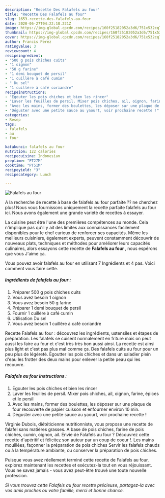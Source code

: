 ```yaml
---
description: "Recette Des Falafels au four"
title: "Recette Des Falafels au four"
slug: 1653-recette-des-falafels-au-four
date: 2020-06-27T04:22:18.221Z
image: https://img-global.cpcdn.com/recipes/160f25182052a3d6/751x532cq70/falafels-au-four-photo-principale-de-la-recette.jpg
thumbnail: https://img-global.cpcdn.com/recipes/160f25182052a3d6/751x532cq70/falafels-au-four-photo-principale-de-la-recette.jpg
cover: https://img-global.cpcdn.com/recipes/160f25182052a3d6/751x532cq70/falafels-au-four-photo-principale-de-la-recette.jpg
author: Francis Perez
ratingvalue: 3
reviewcount: 4
recipeingredient:
- "500 g pois chiches cuits"
- "1 oignon"
- "50 g farine"
- "1 demi bouquet de persil"
- "1 cuillère à café cumin"
- " Du sel"
- "1 cuillère à café coriandre"
recipeinstructions:
- "Égouter les pois chiches et bien les rincer"
- "Laver les feuilles de persil. Mixer pois chiches, ail, oignon, farine, épices et le persil"
- "Avec les mains, former des boulettes, les déposer sur une plaque de four recouverte de papier cuisson et enfourner environ 10 min."
- "Déguster avec une petite sauce au yaourt, voir prochaine recette !"
categories:
- Resep
tags:
- falafels
- au
- four

katakunci: falafels au four 
nutrition: 122 calories
recipecuisine: Indonesian
preptime: "PT27M"
cooktime: "PT51M"
recipeyield: "3"
recipecategory: Lunch

---
```



![Falafels au four](https://img-global.cpcdn.com/recipes/160f25182052a3d6/751x532cq70/falafels-au-four-photo-principale-de-la-recette.jpg)

A la recherche de recette à base de falafels au four parfaite ?? ne cherchez plus! Nous vous fournissons uniquement la recette parfaite falafels au four ici. Nous avons également une grande variété de recettes à essayer.

La cuisine peut être l'une des premières compétences au monde. Cela n'implique pas qu'il y ait des limites aux connaissances facilement disponibles pour le chef curieux de renforcer ses capacités. Même les meilleurs cuisiniers, également experts, peuvent constamment découvrir de nouveaux plats, techniques et méthodes pour améliorer leurs capacités culinaires, alors essayons cette recette de <strong> Falafels au four </strong>, nous espérons que vous J'aime ça.

<!--inarticleads1-->

Vous pouvez avoir falafels au four en utilisant 7 Ingrédients et 4 pas. Voici comment vous faire cette.

##### Ingrédients de falafels au four :

1. Préparer 500 g pois chiches cuits
1. Vous avez besoin 1 oignon
1. Vous avez besoin 50 g farine
1. Préparer 1 demi bouquet de persil
1. Fournir 1 cuillère à café cumin
1. Utilisation  Du sel
1. Vous avez besoin 1 cuillère à café coriandre


Recette Falafels au four : découvrez les ingrédients, ustensiles et étapes de préparation. Les falafels se cuisent normalement en friture mais on peut aussi les faire au four et c&#39;est très très bon aussi ainsi. La recette est ainsi plus light et c&#39;est pas plus mal comme ça. Des falafels cuits au four pour un peu plus de légèreté. Égoutter les pois chiches et dans un saladier plein d&#39;eau les frotter des deux mains pour enlever la petite peau qui les recouvre. 

<!--inarticleads2-->

##### Falafels au four instructions :

1. Égouter les pois chiches et bien les rincer
1. Laver les feuilles de persil. Mixer pois chiches, ail, oignon, farine, épices et le persil
1. Avec les mains, former des boulettes, les déposer sur une plaque de four recouverte de papier cuisson et enfourner environ 10 min.
1. Déguster avec une petite sauce au yaourt, voir prochaine recette !


Virginie Dubois, diététicienne nutritionniste, vous propose une recette de falafel sans matières grasses. A base de pois chiches, farine de pois chiches, cumin, oignon, ail. Envie de Falafels au four ? Découvrez cette recette d&#39;apéritif et félicitez son auteur par un coup de coeur !. Les mains mouillées, façonner la préparation de pois chiches Servir les falafels chauds ou à la température ambiante, ou conserver la préparation de pois chiches. 

<!--inarticleads1-->

<p>
Puisque vous avez réellement terminé cette recette de Falafels au four, explorez maintenant les recettes et exécutez-la tout en vous réjouissant. Vous ne savez jamais - vous avez peut-être trouvé une toute nouvelle profession.
</p>

<p>
<i>Si vous trouvez cette Falafels au four recette précieuse, partagez-la avec vos amis proches ou votre famille, merci et bonne chance.</i>
</p>
